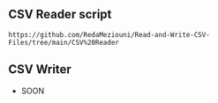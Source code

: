 ## CSV Reader script
```
https://github.com/RedaMeziouni/Read-and-Write-CSV-Files/tree/main/CSV%20Reader
```

## CSV Writer
- SOON